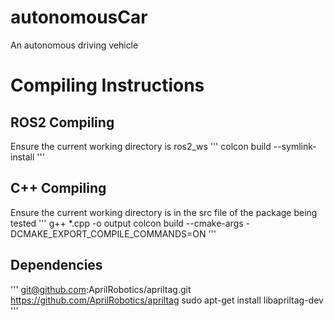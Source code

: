 # autonomousCar
An autonomous driving vehicle

# Compiling Instructions
## ROS2 Compiling
Ensure the current working directory is ros2_ws
'''
colcon build --symlink-install
'''
## C++ Compiling
Ensure the current working directory is in the src file of the package being tested
'''
g++ *.cpp -o output
colcon build --cmake-args -DCMAKE_EXPORT_COMPILE_COMMANDS=ON
'''

## Dependencies

'''
git@github.com:AprilRobotics/apriltag.git
https://github.com/AprilRobotics/apriltag
sudo apt-get install libapriltag-dev
'''